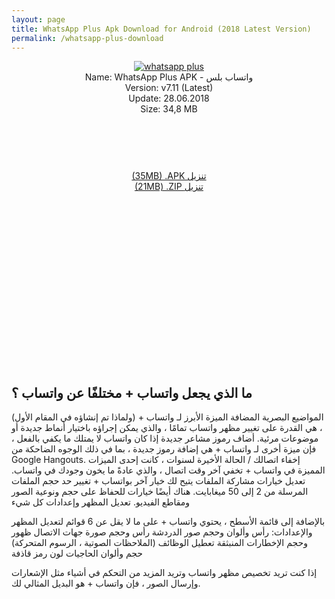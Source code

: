 ```yaml
---
layout: page
title: WhatsApp Plus Apk Download for Android (2018 Latest Version)
permalink: /whatsapp-plus-download
---
```


<script async src="//pagead2.googlesyndication.com/pagead/js/adsbygoogle.js"></script>
<!-- Esnek -->
<ins class="adsbygoogle"
     style="display:block"
     data-ad-client="ca-pub-7942429830883405"
     data-ad-slot="5130793994"
     data-ad-format="auto"></ins>
<script>
(adsbygoogle = window.adsbygoogle || []).push({});
</script>
<center>
<a href="https://plusapkz.com/"><img src="https://plusapkz.com/wplus.png" alt="whatsapp plus" title="gbwhatsapp" /></a><br />
Name: WhatsApp Plus APK - واتساب بلس<br />
Version: v7.11 (Latest)<br />
Update: 28.06.2018<br />
Size: 34,8 MB<br />
     <center>
<script async src="//pagead2.googlesyndication.com/pagead/js/adsbygoogle.js"></script>
<!-- Baglanti20090 -->
<ins class="adsbygoogle"
     style="display:inline-block;width:200px;height:90px"
     data-ad-client="ca-pub-7942429830883405"
     data-ad-slot="9116964791"></ins>
<script>
(adsbygoogle = window.adsbygoogle || []).push({});
</script>
</center>
<a rel="dofollow" href="https://plusmodapks.xyz/gb-whatsapp-download" target="_blank">(35MB) .APK تنزيل</a><br>
<a rel="nofollow" href="https://ar.plusapkz.com/WhatsappPlusV610.zip" target="_blank">(21MB) .ZIP تنزيل</a><br>
<script async src="//pagead2.googlesyndication.com/pagead/js/adsbygoogle.js"></script>
<!-- 336 -->
<ins class="adsbygoogle"
     style="display:inline-block;width:336px;height:280px"
     data-ad-client="ca-pub-7942429830883405"
     data-ad-slot="9585734309"></ins>
<script>
(adsbygoogle = window.adsbygoogle || []).push({});
</script>
</center>

<h2>ما الذي يجعل واتساب + مختلفًا عن واتساب ؟</h2>
المواضيع البصرية المضافة
الميزة الأبرز لـ واتساب + (ولماذا تم إنشاؤه في المقام الأول) ، هي القدرة على تغيير مظهر واتساب تمامًا ،
والذي يمكن إجراؤه باختيار أنماط جديدة أو موضوعات مرئية.
أضاف رموز مشاعر جديدة
إذا كان واتساب لا يمتلك ما يكفي بالفعل ، فإن ميزة أخرى لـ واتساب + هي إضافة رموز جديدة ، بما في ذلك
الوجوه الضاحكة من Google Hangouts.
إخفاء اتصالك / الحالة الأخيرة
لسنوات ، كانت إحدى الميزات المميزة في واتساب + تخفي آخر وقت اتصال ، والذي عادةً ما يخون وجودك في
واتساب.
تعديل خيارات مشاركة الملفات
يتيح لك خيار آخر بواتساب + تغيير حد حجم الملفات المرسلة من 2 إلى 50 ميغابايت. هناك أيضًا خيارات للحفاظ
على حجم ونوعية الصور ومقاطع الفيديو.
تعديل المظهر وإعدادات كل شيء

بالإضافة إلى قائمة الأسطح ، يحتوي واتساب + على ما لا يقل عن 6 قوائم لتعديل المظهر والإعدادات:
رأس وألوان وحجم صور الدردشة
رأس وحجم صورة جهات الاتصال
ظهور وحجم الإخطارات المنبثقة
تعطيل الوظائف (الملاحظات الصوتية ، الرسوم المتحركة)
حجم وألوان الحاجيات
لون رمز قاذفة

إذا كنت تريد تخصيص مظهر واتساب وتريد المزيد من التحكم في أشياء مثل الإشعارات وإرسال الصور ، فإن
واتساب + هو البديل المثالي لك.

